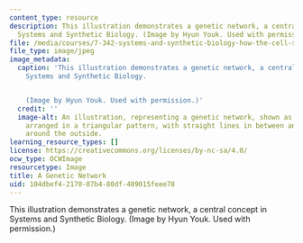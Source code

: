 ```yaml
---
content_type: resource
description: This illustration demonstrates a genetic network, a central concept in
  Systems and Synthetic Biology. (Image by Hyun Youk. Used with permission.)
file: /media/courses/7-342-systems-and-synthetic-biology-how-the-cell-solves-problems-fall-2010/104dbef4217007b480df409015feee78_7-342f10-th.jpg
file_type: image/jpeg
image_metadata:
  caption: 'This illustration demonstrates a genetic network, a central concept in
    Systems and Synthetic Biology.


    (Image by Hyun Youk. Used with permission.)'
  credit: ''
  image-alt: An illustration, representing a genetic network, shown as three circles
    arranged in a triangular pattern, with straight lines in between and curved arrows
    around the outside.
learning_resource_types: []
license: https://creativecommons.org/licenses/by-nc-sa/4.0/
ocw_type: OCWImage
resourcetype: Image
title: A Genetic Network
uid: 104dbef4-2170-07b4-80df-409015feee78
---
```

This illustration demonstrates a genetic network, a central concept in Systems and Synthetic Biology. (Image by Hyun Youk. Used with permission.)